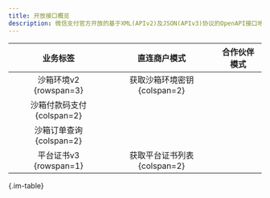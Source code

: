 ```yaml
---
title: 开放接口概览
description: 微信支付官方开放的基于XML(APIv2)及JSON(APIv3)协议的OpenAPI接口地址。
---
```


| 业务标签 | 直连商户模式 | 合作伙伴模式
| :----: | :------: | :--------:
| 沙箱环境v2 {rowspan=3} | 获取沙箱环境密钥 {colspan=2}
| 沙箱付款码支付 {colspan=2}
| 沙箱订单查询 {colspan=2}
| 平台证书v3 {rowspan=1} | 获取平台证书列表 {colspan=2}

{.im-table}
